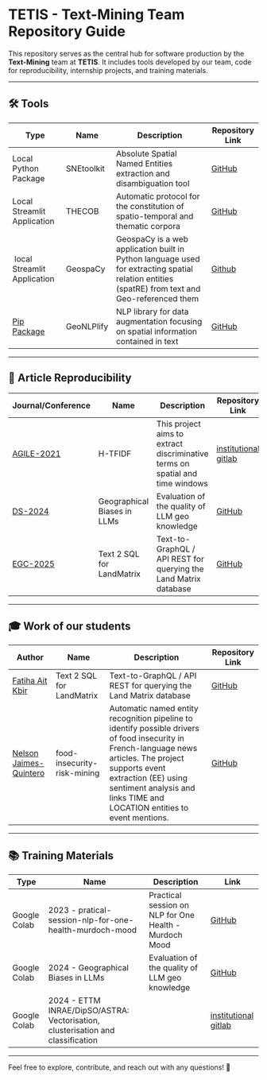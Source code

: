 # TETIS - Text-Mining Team Repository Guide

This repository serves as the central hub for software production by the **Text-Mining** team at **TETIS**. It includes tools developed by our team, code for reproducibility, internship projects, and training materials.

---

## 🛠 Tools

| Type | Name | Description | Repository Link |
|------|------|-------------|----------------|
| Local Python Package | SNEtoolkit | Absolute Spatial Named Entities extraction and disambiguation tool | [GitHub](https://github.com/tetis-nlp/Snetoolkit) |
| Local Streamlit Application | THECOB | Automatic protocol for the constitution of spatio-temporal and thematic corpora | [GitHub](https://github.com/tetis-nlp/THECOB) |
| local Streamlit Application | GeospaCy | GeospaCy is a web application built in Python language used for extracting spatial relation entities (spatRE) from text and Geo-referenced them | [Github](https://github.com/mehtab-alam/GeospaCy) |
| [Pip Package](https://pypi.org/project/geonlplify/) | GeoNLPlify | NLP library for data augmentation focusing on spatial information contained in text | [GitHub](https://github.com/remydecoupes/GeoNLPlify) |

---

## 📄 Article Reproducibility

| Journal/Conference | Name | Description | Repository Link |
|--------------------|------|-------------|----------------|
| [AGILE-2021](https://agile-giss.copernicus.org/articles/2/2/2021/) | H-TFIDF | This project aims to extract discriminative terms on spatial and time windows | [institutional gitlab](https://gitlab.irstea.fr/remy.decoupes/covid19-tweets-mood-tetis) | 
| [DS-2024](https://doi.org/10.1007/978-3-031-78977-9_6) | Geographical Biases in LLMs | Evaluation of the quality of LLM geo knowledge | [GitHub](https://github.com/tetis-nlp/geographical-biases-in-llms) |
| [EGC-2025](https://editions-rnti.fr/?inprocid=1003003) | Text 2 SQL for LandMatrix | Text-to-GraphQL / API REST for querying the Land Matrix database | [GitHub](https://github.com/tetis-nlp/landmatrix-graphql-python) |

---

## 🎓 Work of our students

| Author | Name | Description | Repository Link |
|--------|------|-------------|----------------|
| [Fatiha Ait Kbir](https://github.com/Fatiha09) | Text 2 SQL for LandMatrix | Text-to-GraphQL / API REST for querying the Land Matrix database | [GitHub](https://github.com/tetis-nlp/landmatrix-graphql-python) |
| [Nelson Jaimes-Quintero](https://github.com/NelsonJQ) | food-insecurity-risk-mining | Automatic named entity recognition pipeline to identify possible drivers of food insecurity in French-language news articles. The project supports event extraction (EE) using sentiment analysis and links TIME and LOCATION entities to event mentions. | [GitHub](https://github.com/tetis-nlp/food-insecurity-risk-mining) |

---

## 📚 Training Materials

| Type | Name | Description | Link |
|------|------|-------------|------|
| Google Colab | 2023 - pratical-session-nlp-for-one-health-murdoch-mood | Practical session on NLP for One Health - Murdoch Mood | [GitHub](https://github.com/tetis-nlp/pratical-session-nlp-for-one-health-murdoch-mood) |
| Google Colab | 2024 - Geographical Biases in LLMs | Evaluation of the quality of LLM geo knowledge | [GitHub](https://github.com/tetis-nlp/geographical-biases-in-llms) |
| Google Colab | 2024 - ETTM INRAE/DipSO/ASTRA: Vectorisation, clusterisation and classification | | [institutional gitlab](https://forgemia.inra.fr/dipso/astra-auto/ettm_astra/-/tree/main/Dev/atelier3_4_clusterisation_classification?ref_type=heads) |

---

Feel free to explore, contribute, and reach out with any questions! 🚀
